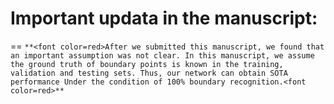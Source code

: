 # Important updata in the manuscript: 
==
`**<font color=red>After we submitted this manuscript, we found that an important assumption was not clear. In this manuscript, we assume the ground truth of boundary points is known in the training, validation and testing sets. Thus, our network can obtain SOTA performance Under the condition of 100% boundary recognition.<font color=red>**`

